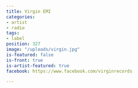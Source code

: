 ```yaml
---
title: Virgin EMI
categories:
- artist
- radio
tags:
- label
position: 327
image: "/uploads/virgin.jpg"
is-featured: false
is-front: true
is-artist-featured: true
facebook: https://www.facebook.com/virginrecords

---
```


